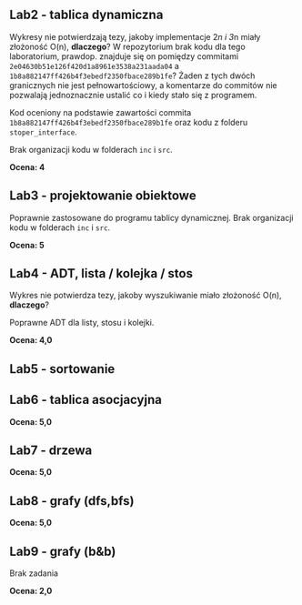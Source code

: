 ## Lab2 - tablica dynamiczna

Wykresy nie potwierdzają tezy, jakoby implementacje 2*n i 3*n miały złożoność O(n), **dlaczego**?
W repozytorium brak kodu dla tego laboratorium, prawdop. znajduje się on
pomiędzy commitami ``2e04630b51e126f420d1a8961e3538a231aada04`` a
``1b8a882147ff426b4f3ebedf2350fbace289b1fe``? Żaden z tych dwóch granicznych nie
jest pełnowartościowy, a komentarze do commitów nie pozwalają jednoznacznie ustalić
co i kiedy stało się z programem.

Kod oceniony na podstawie zawartości commita ``1b8a882147ff426b4f3ebedf2350fbace289b1fe``
oraz kodu z folderu ``stoper_interface``.

Brak organizacji kodu w folderach ``inc`` i ``src``.

**Ocena: 4**

## Lab3 - projektowanie obiektowe

Poprawnie zastosowane do programu tablicy dynamicznej.
Brak organizacji kodu w folderach ``inc`` i ``src``.

**Ocena: 5**

## Lab4 - ADT, lista / kolejka / stos

Wykres nie potwierdza tezy, jakoby wyszukiwanie miało złożoność O(n), **dlaczego**?

Poprawne ADT dla listy, stosu i kolejki.


**Ocena: 4,0**

## Lab5 - sortowanie

## Lab6 - tablica asocjacyjna

**Ocena: 5,0**

## Lab7 - drzewa

**Ocena: 5,0**

## Lab8 - grafy (dfs,bfs)

**Ocena: 5,0**

## Lab9 - grafy (b&b)

Brak zadania

**Ocena: 2,0**
